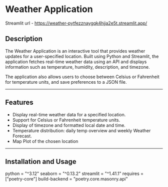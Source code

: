 # Weather Application
Streamlit url - https://weather-pytfezznaygqk4hjja2e5t.streamlit.app/

## Description
The Weather Application is an interactive tool that provides weather updates for a user-specified location. Built using Python and Streamlit, the application fetches real-time weather data using an API and displays information such as temperature, humidity, description, and timezone.

The application also allows users to choose between Celsius or Fahrenheit for temperature units, and save preferences to a JSON file.

---

## Features
- Display real-time weather data for a specified location.
- Support for Celsius or Fahrenheit temperature units.
- Display of timezone and formatted local date and time.
- Temperature distribution: daily temp overview and weekly Weather Forecast.
- Map Plot of the chosen location

---

## Installation and Usage

python = "^3.12"
seaborn = "^0.13.2"
streamlit = "^1.41.1"
requires = ["poetry-core"]
build-backend = "poetry.core.masonry.api"
